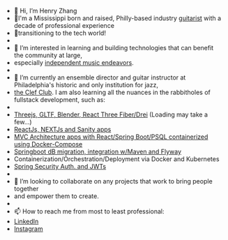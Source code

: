 - 👋 Hi, I’m Henry Zhang
- 🎸I'm a Mississippi born and raised, Philly-based industry [guitarist](https://www.youtube.com/watch?v=R6bBF_57KaY) with a decade of professional experience 
- 💾transitioning to the tech world!
- 
- 👀 I’m interested in learning and building technologies that can benefit the community at large, 
- especially [independent music endeavors](https://www.youtube.com/watch?v=2xAy6lxBZLY).
- 
- 🌱 I’m currently an ensemble director and guitar instructor at Philadelphia's historic and only institution for jazz, 
- [the Clef Club](https://clefclubofjazz.org/). I am also learning all the nuances in the rabbitholes of fullstack development, such as:
- 
- [Threejs, GLTF, Blender, React Three Fiber/Drei](https://deploy-react-three-test.herokuapp.com/) (Loading may take a few...)
- [ReactJs, NEXTJs and Sanity apps](https://ecommerce-react-hzhang20902.vercel.app/)
- [MVC Architecture apps with React/Spring Boot/PSQL containerized using Docker-Compose](https://github.com/hzhang20902/portfolioFSdockerDeploy)
- [Springboot dB migration, integration w/Maven and Flyway](https://github.com/hzhang20902/animalShelter-app-backend)
- Containerization/Orchestration/Deployment via Docker and Kubernetes 
- [Spring Security Auth. and JWTs](https://github.com/hzhang20902/jwtSetup)
- 
- 💞️ I’m looking to collaborate on any projects that work to bring people together
- and empower them to create.
- 
- 📫 How to reach me from most to least professional: 
- [LinkedIn](https://www.linkedin.com/in/henryzthatsme)
- [Instagram](https://www.instagram.com/figgsboson/ 'Music and code! Yay!')

<!---
hzhang20902/hzhang20902 is a ✨ special ✨ repository because its `README.md` (this file) appears on your GitHub profile.
You can click the Preview link to take a look at your changes.
--->
